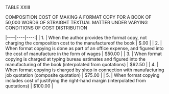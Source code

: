 TABLE XXIII 

COMPOSITION COST OF MAKING A FORMAT COPY FOR A BOOK OF 50,000 WORDS OF 
STRAIGHT TEXTUAL MATTER UNDER VARYING CONDITIONS OF COST DISTRIBUTION 

|----|----|----:|
| 1. | When the author provides the format copy, not charging the composition cost to the manufactureof the book | $.00 |
| 2. | When format copying is done as part of an office expense, and figured into the cost of manufacture in the form of wages | $50.00 |
| 3. | When format copying is charged at typing bureau estimates and figured into the manufacturing of the book (interpolated from quotations) | $62.50 |
| 4. | When format copying is charged by shop in connection with manufacturing job quotation (composite quotation) | $75.00 |
| 5. | When format copying includes cost of justifying the right-hand margin (interpolated from quotations) | $100.00 |
